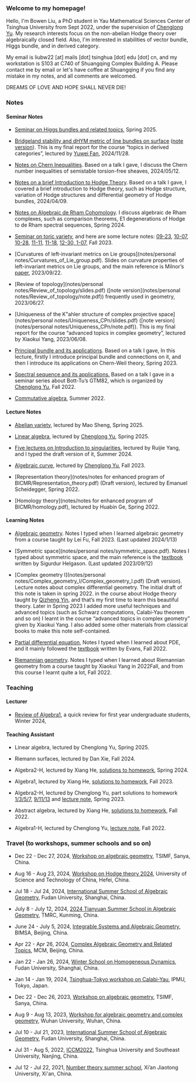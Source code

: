 ### Welcome to my homepage!
Hello, I'm Bowen Liu, a PhD student in Yau Mathematical Sciences Center of Tsinghua University from Sept 2022, under the supervision of [Chenglong Yu](https://chenglongyu.github.io/). My research interests focus on the non-abelian Hodge theory over algebraically closed field. Also, I'm interested in stabilities of vector bundle, Higgs bundle, and in derived category.

My email is liubw22 [at] mails [dot] tsinghua [dot] edu [dot] cn, and my workstation is S103 at C740 of Shuangqing Complex Building A. Please contact me by email or let's have coffee at Shuangqing if you find any mistake in my notes, and all comments are welcomed.

DREAMS OF LOVE AND HOPE SHALL NEVER DIE!


### Notes
#### Seminar Notes
* [Seminar on Higgs bundles and related topics](notes/2025Spring/Higgs/syllabus.pdf), Spring 2025.

* [Bridgeland stability and dHYM metric of line bundles on surface](notes/2024Fall/11_28_slides.pdf) ([note version](notes/2024Fall/11_28.pdf)). This is my final report for the course “topics in derived categories”, lectured by [Yuwei Fan](https://ywfan-math.github.io/), 2024/11/28.

* [Notes on Chern Inequalities](notes/2024Spring/Miyaoka.pdf). Based on a talk I gave, I discuss the Chern number inequalities of semistable torsion-free sheaves, 2024/05/12.

* [Notes on a brief Introduction to Hodge Theory](notes/2024Spring/04_09.pdf). Based on a talk I gave, I covered a brief introduction to Hodge theory, such as Hodge structure, variation of Hodge structures and differential geometry of Hodge bundles, 2024/04/09.

* [Notes on Algebraic de Rham Cohomology](notes/2024Spring/algebraic_deRham.pdf). I discuss algebraic de Rham complexes, such as comparison theorems, E1 degenerations of Hodge to de Rham spectral sequences, Spring 2024.

* [Seminar on toric variety](notes/2023Fall/toric/syllabus.pdf), and here are some lecture notes: [09-23](notes/2023Fall/toric/09-23.pdf), [10-07](notes/2023Fall/toric/10-07.pdf), [10-28](notes/2023Fall/toric/10-28.pdf), [11-11](notes/2023Fall/toric/11-11.pdf), [11-18](notes/2023Fall/toric/11-18.pdf), [12-30, 1-07](notes/2023Fall/toric/12-30,01-07.pdf), Fall 2023.

* [Curvatures of left-invariant metrics on Lie groups](notes/personal notes/Curvatures_of_Lie_group.pdf). Slides on curvature properties of left-invariant metrics on Lie groups, and the main reference is Milnor’s [paper](https://mathscinet.ams.org/mathscinet/article?mr=0425012), 2023/09/22.

* [Review of topology](notes/personal notes/Review_of_topology/slides.pdf) ([note version](notes/personal notes/Review_of_topology/note.pdf))  frequently used in geometry, 2023/06/27.

* [Uniqueness of the K\"ahler structure of complex projective space](notes/personal notes/Uniqueness_CPn/slides.pdf) ([note version](notes/personal notes/Uniqueness_CPn/note.pdf)). This is my final report for the course “advanced topics in complex geometry”, lectured by Xiaokui Yang, 2023/06/08.

* [Principal bundle and its applications](notes/2023Spring/geometry_of_principal_bundle.pdf). Based on a talk I gave, In this lecture, firstly I introduce principal bundle and connections on it, and then I introduce its applications on Chern-Weil theory, Spring 2023.

* [Spectral sequence and its applications.](notes/2022Fall/Spectral_sequence.pdf) Based on a talk I gave in a seminar series about Bott-Tu’s GTM82, which is organized by [Chenglong Yu](https://chenglongyu.github.io/), Fall 2022.

 * [Commutative algebra](notes/2022Summer/commutative_algebra.pdf), Summer 2022.
 

#### Lecture Notes
* [Abelian variety](notes/2025Spring/abelian_variety.pdf), lectured by Mao Sheng, Spring 2025.

* [Linear algebra](notes/2025Spring/linear_algebra.pdf), lectured by [Chenglong Yu](https://chenglongyu.github.io/), Spring 2025.

* [Five lectures on Introduction to singularities](https://drive.google.com/file/d/1TNwJU4qZ8c1ai_CBEsrb2sbbXOeXEMT9/view), lectured by Ruijie
Yang, and I typed the draft version of it, Summer 2024.

* [Algebraic curve](notes/2023Fall/algebraic_curve.pdf), lectured by [Chenglong Yu](https://chenglongyu.github.io/), Fall 2023.

* [Representation theory](notes/notes for enhanced program of BICMR/Representation_theory.pdf) (Draft version), lectured by Emanuel Scheidegger, Spring 2022.
 
* [Homology theory](notes/notes for enhanced program of BICMR/homology.pdf), lectured by Huabin Ge, Spring 2022.


#### Learning Notes
* [Algebraic geometry](notes/2023Fall/algebraic_geometry.pdf). Notes I typed when I learned algebraic geometry from a course taught by Lei Fu, Fall 2023. (Last updated
2024/1/13)

* [Symmetric space](notes/personal notes/symmetric_space.pdf). Notes I typed about symmetric space, and the main reference is the [textbook](https://books.google.com.hk/books/about/Differential_Geometry_Lie_Groups_and_Sym.html?id=DWGvsa6bcuMC&redir_esc=y) written by Sigurdur Helgason. (Last updated 2023/09/12)

* [Complex geometry I](notes/personal notes/Complex_geometry_I/Complex_geometry_I.pdf) (Draft version). Lecture notes about complex differential geometry. The initial draft of this note is taken in spring 2022. in the course about Hodge theory taught by [Qizheng Yin](http://faculty.bicmr.pku.edu.cn/~qizheng/#), and that’s my first time to learn this beautiful theory. Later in Spring 2023 I added more useful techniques and advanced topics (such as Schwarz computations, Calabi-Yau theorem and so on) I learnt in the course “advanced topics in complex geometry” given by Xiaokui Yang. I also added some other materials from classical books to make this note self-contained.

* [Partial differential equation](notes/2022Fall/pde.pdf), Notes I typed when I learned about PDE, and it mainly followed the [textbook](https://books.google.com.hk/books/about/Partial_Differential_Equations.html?id=Xnu0o_EJrCQC&redir_esc=y) written by Evans, Fall 2022.

* [Riemannian geometry](notes/2022Fall/Riemannian_geometry.pdf). Notes I typed when I learned about Riemannian geometry from a course taught by Xiaokui Yang in
2022Fall, and from this course I learnt quite a lot, Fall 2022.


### Teaching
#### Lecturer
* [Review of Algebra1](https://bowenl.notion.site/2024-02-1-44163401a7dd4cf28aa86264640464b5), a quick review for first year undergraduate students, Winter 2024, 


#### Teaching Assistant
* Linear algebra, lectured by Chenglong Yu, Spring 2025.

* Riemann surfaces, lectured by Dan Xie, Fall 2024.

* Algebra2-H, lectured by Xiang He, [solutions to homework](notes/2024Spring/Solutions_to_HW.pdf), Spring 2024.

* Algebra1, lectured by Xiang He, [solutions to homework](notes/2023Fall/Solutions_to_HW.pdf), Fall 2023.

* Algebra2-H, lectured by Chenglong Yu, part solutions to homework [1/3/5/7](notes/2023Spring/Solutions(1_3_5_7).pdf), [9/11/13](notes/2023Spring/Solutions(9_11_13).pdf) and [lecture note](notes/2023Spring/Algebra2-H.pdf), Spring 2023.

* Abstract algebra, lectured by Xiang He, [solutions to homework](notes/2022Fall/Sol_to_abstract_algebra.pdf), Fall 2022.

* Algebra1-H, lectured by Chenglong Yu, [lecture note](notes/2022Fall/Algebra1-H.pdf), Fall 2022.
   
   
   
### Travel (to workshops, summer schools and so on)
* Dec 22 - Dec 27, 2024, [Workshop on algebraic geometry](https://www.tsimf.cn/meeting/detail?id=390), TSIMF, Sanya, China.

* Aug 16 - Aug 23, 2024, [Workshop on Hodge theory 2024](https://math.ustc.edu.cn/2024/0807/c18653a651050/pagem.htm), University of Science and Technology of China, Hefei, China.

* Jul 18 - Jul 24, 2024, [International Summer School of Algebraic Geometry](https://scms.fudan.edu.cn/info/1059/6361.htm), Fudan University, Shanghai, China.

* July 8 - July 12, 2024, [2024 Tianyuan Summer School in Algebraic Geometry](http://www.jliumath.com/conferences/2024TSSiAG.html), TMRC, Kunming, China.

* June 24 - July 5, 2024, [Integrable Systems and Algebraic Geometry](https://www.bimsa.cn/bmpsw/index.html), BIMSA, Beijing, China.

* Apr 22 - Apr 26, 2024, [Complex Algebraic Geometry and Related Topics](http://www.mcm.ac.cn/events/programs/202401/t20240122_768739.html), MCM, Beijing, China.

* Jan 22 - Jan 26, 2024, [Winter School on Homogeneous Dynamics](https://scms.fudan.edu.cn/info/4588/6088.htm), Fudan University, Shanghai, China.

* Jan 14 - Jan 19, 2024, [Tsinghua-Tokyo workshop on Calabi-Yau](https://indico.ipmu.jp/event/422/), IPMU, Tokyo, Japan.

* Dec 22 - Dec 26, 2023, [Workshop on algebraic geometry](http://www.tsimf.cn/meeting/detail?id=360), TSIMF, Sanya, China.

* Aug 9 - Aug 13, 2023, [Workshop for algebraic geometry and complex geometry](https://tmcc.whu.edu.cn/info/1206/2689.htm), Wuhan University, Wuhan, China.

* Jul 10 - Jul 21, 2023, [International Summer School of Algebraic Geometry](https://scms.fudan.edu.cn/info/4503/5820.htm), Fudan University, Shanghai, China.

* Jul 31 - Aug 5, 2022, [ICCM2022](http://iccm.tsinghua.edu.cn/iccm2022/#/), Tsinghua University and Southeast University, Nanjing, China.

* Jul 12 - Jul 22, 2021, [Number theory summer school](https://math.xjtu.edu.cn/info/1089/10637.htm), Xi’an Jiaotong University, Xi'an, China.
